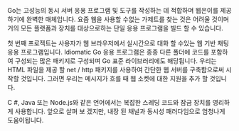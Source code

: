 Go는 고성능의 동시 서버 응용 프로그램 및 도구를 작성하는 데 적합하며 웹은이를 제공하기에 완벽한 매체입니다. 요즘 웹을 사용할 수없는 가제트를 찾는 것은 어려울 것이며 거의 모든 플랫폼과 장치를 대상으로하는 단일 응용 프로그램을 빌드 할 수 있습니다.

첫 번째 프로젝트는 사용자가 웹 브라우저에서 실시간으로 대화 할 수있는 웹 기반 채팅 응용 프로그램입니다. Idiomatic Go 응용 프로그램은 종종 다른 폴더에 코드를 포함하여 구성되는 많은 패키지로 구성되며 Go 표준 라이브러리에도 해당됩니다. 우리는 HTML 파일을 제공 할 net / http 패키지를 사용하여 간단한 웹 서버를 구축함으로써 시작할 것입니다. 그러면 우리는 메시지가 흐를 때 웹 소켓에 대한 지원을 추가 할 것입니다.

C #, Java 또는 Node.js와 같은 언어에서는 복잡한 스레딩 코드와 잠금 장치를 영리하게 사용합니다. 앞으로 살펴 보 겠지만, 내장 된 채널과 동시성 패러다임으로 엄청나게 도움이됩니다.